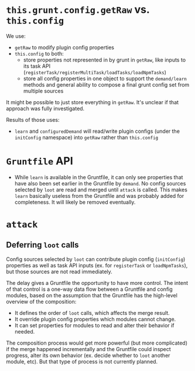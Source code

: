 # `this.grunt.config.getRaw` vs. `this.config`

We use:

- `getRaw` to modify plugin config properties
- `this.config` to both:
  - store properties not represented in by grunt in `getRaw`, like inputs to its task API (`registerTask/registerMultiTask/loadTasks/loadNpmTasks`)
  - store all config properties in one object to support the `demand/learn` methods and general ability to compose a final grunt config set from multiple sources

It might be possible to just store everything in `getRaw`. It's unclear if that approach was fully investigated.

Results of those uses:

- `learn` and `configuredDemand` will read/write plugin configs (under the `initConfig` namespace) into `getRaw` rather than `this.config`

# `Gruntfile` API

- While `learn` is available in the Gruntfile, it can only see properties that have also been set earlier in the Gruntfile by `demand`. No config sources selected by `loot` are read and merged until `attack` is called. This makes `learn` basically useless from the Gruntfile and was probably added for completeness. It will likely be removed eventually.

# `attack`

## Deferring `loot` calls

Config sources selected by `loot` can contribute plugin config (`initConfig`) properties as well as task API inputs (ex. for `registerTask` or `loadNpmTasks`), but those sources are not read immediately.

The delay gives a Gruntfile the opportunity to have more control. The intent of that control is a one-way data flow between a Gruntfile and config modules, based on the assumption that the Gruntfile has the high-level overview of the composition:

- It defines the order of `loot` calls, which affects the merge result.
- It override plugin config properties which modules cannot change.
- It can set properties for modules to read and alter their behavior if needed.

The composition process would get more powerful (but more complicated) if the merge happened incrementally and the Gruntfile could inspect progress, alter its own behavior (ex. decide whether to `loot` another module, etc). But that type of process is not currently planned.
